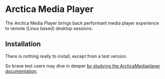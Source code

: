 # Arctica Media Player

The Arctica Media Player brings back performant media player experience to remote (Linux based) desktop sessions.

## Installation

There is nothing really to install, except from a test version.

So brave test users may dive in deeper [by studying the ArcticaMediaplayer documentation](https://github.com/ArcticaProject/ArcticaDocs/blob/master/ArcticaMediaplayer).
